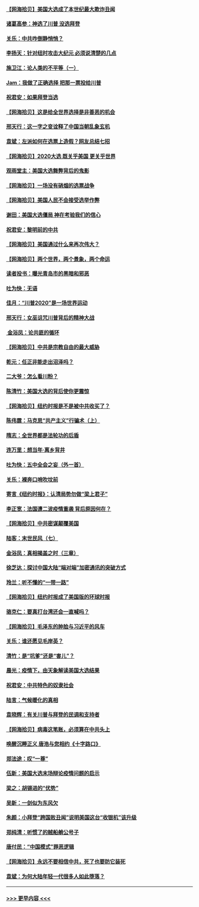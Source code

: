 #### [【网海拾贝】美国大选成了本世纪最大欺诈丑闻](../pages/nsc993/n12538029.md?t=11101851) 
#### [诸葛高参：神选了川普 没选拜登](../pages/nsc993/n12537664.md?t=11101851) 
#### [关乐：中共咋倒静悄悄？](../pages/nsc993/n12537615.md?t=11101851) 
#### [李扬天：针对纽时攻击大纪元 必须说清楚的几点](../pages/nsc993/n12536001.md?t=11101851) 
#### [施卫江：论人类的不平等（一）](../pages/nsc993/n12535700.md?t=11101851) 
#### [Jam：我做了正确选择 把那一票投给川普](../pages/nsc993/n12535743.md?t=11101851) 
#### [祝君安：如果拜登当选](../pages/nsc993/n12535726.md?t=11101851) 
#### [【网海拾贝】这是给全世界选择是非善恶的机会](../pages/nsc993/n12535061.md?t=11101851) 
#### [邢天行：这一字之变诠释了中国当朝乱象玄机](../pages/nsc993/n12533446.md?t=11101851) 
#### [袁斌：左派如何在选票上造假？网友总结七招](../pages/nsc993/n12533180.md?t=11101851) 
#### [【网海拾贝】2020大选 既关乎美国 更关乎世界](../pages/nsc993/n12533161.md?t=11101851) 
#### [观雨堂主：美国大选舞弊背后的鬼影](../pages/nsc993/n12533153.md?t=11101851) 
#### [【网海拾贝】一场没有硝烟的选票战争](../pages/nsc993/n12531883.md?t=11101851) 
#### [【网海拾贝】美国人民不会接受选举作弊](../pages/nsc993/n12528850.md?t=11101851) 
#### [谢田：美国大选僵局 神在考验我们的信心](../pages/nsc993/n12527932.md?t=11101851) 
#### [祝君安：黎明前的中共](../pages/nsc993/n12524071.md?t=11101851) 
#### [【网海拾贝】美国通过什么来再次伟大？](../pages/nsc993/n12523844.md?t=11101851) 
#### [【网海拾贝】两个世界，两个景象，两个命运](../pages/nsc993/n12521419.md?t=11101851) 
#### [读者投书：曝光青岛市的黑暗和邪恶](../pages/nsc993/n12520988.md?t=11101851) 
#### [吐为快：无语](../pages/nsc993/n12518588.md?t=11101851) 
#### [佳月：“川普2020”是一场世界运动](../pages/nsc993/n12518581.md?t=11101851) 
#### [邢天行：女巫诅咒川普背后的精神大战](../pages/nsc993/n12517257.md?t=11101851) 
#### [ 金浴凤：论共匪的循环](../pages/nsc993/n12517133.md?t=11101851) 
#### [【网海拾贝】中共是宗教自由的最大威胁](../pages/nsc993/n12516879.md?t=11101851) 
#### [乾元：任正非能走出沼泽吗？](../pages/nsc993/n12515831.md?t=11101851) 
#### [二大爷：怎么看川粉？](../pages/nsc993/n12515820.md?t=11101851) 
#### [陈清竹：美国大选的背后使你更震惊](../pages/nsc993/n12515589.md?t=11101851) 
#### [【网海拾贝】纽约时报是不是被中共收买了？](../pages/nsc993/n12515122.md?t=11101851) 
#### [陈伟霆：马克思“共产主义”行骗术（上）](../pages/nsc993/n12510217.md?t=11101851) 
#### [隋志：全世界都是法轮功的后盾](../pages/nsc993/n12510636.md?t=11101851) 
#### [连万里：想当年‧离乡背井](../pages/nsc993/n12510623.md?t=11101851) 
#### [吐为快：五中全会之妄（外一首）](../pages/nsc993/n12510470.md?t=11101851) 
#### [关乐：裸奔口哨吹坟前](../pages/nsc993/n12510403.md?t=11101851) 
#### [寄言《纽约时报》：认清局势勿做“梁上君子”](../pages/nsc993/n12510042.md?t=11101851) 
#### [李正宽：法国遭二波疫情重袭 背后原因何在？](../pages/nsc993/n12509971.md?t=11101851) 
#### [【网海拾贝】中共密谋颠覆美国](../pages/nsc993/n12509816.md?t=11101851) 
#### [陆客：末世民风（七）](../pages/nsc993/n12507822.md?t=11101851) 
#### [金浴凤：真相揭盖之时（三章）](../pages/nsc993/n12507804.md?t=11101851) 
#### [徐芝达：探讨中国大陆“端对端”加密通讯的突破方式](../pages/nsc993/n12507682.md?t=11101851) 
#### [玲兰：听不懂的“一带一路”](../pages/nsc993/n12507669.md?t=11101851) 
#### [【网海拾贝】纽约时报成了美国版的环球时报](../pages/nsc993/n12507053.md?t=11101851) 
#### [骆克仁：要真打台湾还会一直喊吗？](../pages/nsc993/n12506843.md?t=11101851) 
#### [【网海拾贝】毛泽东的肿脸与习近平的风车](../pages/nsc993/n12504537.md?t=11101851) 
#### [关乐：谁还愿见毛岸英？](../pages/nsc993/n12503866.md?t=11101851) 
#### [清竹：是“坑爹”还是“害儿”？](../pages/nsc993/n12503034.md?t=11101851) 
#### [晨光：疫情下，由天象解读美国大选结果](../pages/nsc993/n12502536.md?t=11101851) 
#### [祝君安：中共特色的奴隶社会](../pages/nsc993/n12501529.md?t=11101851) 
#### [陆言：气候暖化的真相](../pages/nsc993/n12501183.md?t=11101851) 
#### [袁晓辉：有关川普与拜登的民调和支持者](../pages/nsc993/n12500433.md?t=11101851) 
#### [【网海拾贝】病毒这笔账，必须算在中共头上](../pages/nsc993/n12500320.md?t=11101851) 
#### [唤醒沉睡正义 唐浩与您相约《十字路口》](../pages/nsc993/n12497980.md?t=11101851) 
#### [郑法途：叹“一尊”](../pages/nsc993/n12498837.md?t=11101851) 
#### [伍新：美国大选末场辩论疫情问题的启示](../pages/nsc993/n12498829.md?t=11101851) 
#### [梁之：胡锡进的“优势”](../pages/nsc993/n12498780.md?t=11101851) 
#### [吴新：一剑似为东风欠](../pages/nsc993/n12498772.md?t=11101851) 
#### [朱颜：小拜登“跨国败丑闻”说明美国这台“收银机”该升级](../pages/nsc993/n12498731.md?t=11101851) 
#### [郑纯清：听惯了的贼船艄公号子](../pages/nsc993/n12498721.md?t=11101851) 
#### [唐付民：“中国模式”罪恶逻辑](../pages/nsc993/n12498310.md?t=11101851) 
#### [【网海拾贝】永远不要相信中共，死了也要防它装死](../pages/nsc993/n12498162.md?t=11101851) 
#### [袁斌：为何大陆年轻一代很多人如此堕落？](../pages/nsc993/n12495696.md?t=11101851) 

----
#### [ >>> 更早内容 <<< ](../indexes/nsc993-earlier.md)
